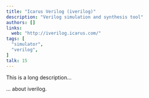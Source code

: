 ```yaml
---
title: "Icarus Verilog (iverilog)"
description: "Verilog simulation and synthesis tool"
authors: []
links:
  web: "http://iverilog.icarus.com/"
tags: [
  "simulator",
  "verilog",
]
talk: 15
---
```


This is a long description...
<!--more-->
... about iverilog.
